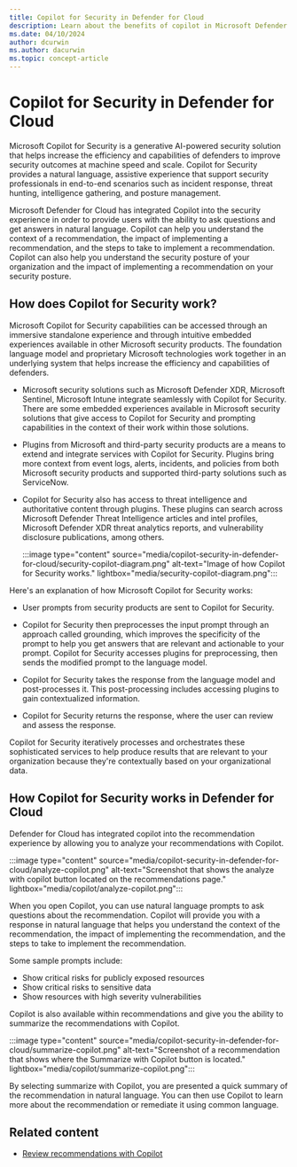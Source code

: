 ```yaml
---
title: Copilot for Security in Defender for Cloud
description: Learn about the benefits of copilot in Microsoft Defender for Cloud and how it applies to analyzing your security posture.
ms.date: 04/10/2024
author: dcurwin
ms.author: dacurwin
ms.topic: concept-article
---
```


# Copilot for Security in Defender for Cloud

Microsoft Copilot for Security is a generative AI-powered security solution that helps increase the efficiency and capabilities of defenders to improve security outcomes at machine speed and scale. Copilot for Security provides a natural language, assistive experience that support security professionals in end-to-end scenarios such as incident response, threat hunting, intelligence gathering, and posture management.

Microsoft Defender for Cloud has integrated Copilot into the security experience in order to provide users with the ability to ask questions and get answers in natural language. Copilot can help you understand the context of a recommendation, the impact of implementing a recommendation, and the steps to take to implement a recommendation. Copilot can also help you understand the security posture of your organization and the impact of implementing a recommendation on your security posture.

## How does Copilot for Security work?

Microsoft Copilot for Security capabilities can be accessed through an immersive standalone experience and through intuitive embedded experiences available in other Microsoft security products. The foundation language model and proprietary Microsoft technologies work together in an underlying system that helps increase the efficiency and capabilities of defenders.

- Microsoft security solutions such as Microsoft Defender XDR, Microsoft Sentinel, Microsoft Intune integrate seamlessly with Copilot for Security. There are some embedded experiences available in Microsoft security solutions that give access to Copilot for Security and prompting capabilities in the context of their work within those solutions.

- Plugins from Microsoft and third-party security products are a means to extend and integrate services with Copilot for Security. Plugins bring more context from event logs, alerts, incidents, and policies from both Microsoft security products and supported third-party solutions such as ServiceNow.

- Copilot for Security also has access to threat intelligence and authoritative content through plugins. These plugins can search across Microsoft Defender Threat Intelligence articles and intel profiles, Microsoft Defender XDR threat analytics reports, and vulnerability disclosure publications, among others.

    :::image type="content" source="media/copilot-security-in-defender-for-cloud/security-copilot-diagram.png" alt-text="Image of how Copilot for Security works." lightbox="media/security-copilot-diagram.png":::

Here's an explanation of how Microsoft Copilot for Security works:

- User prompts from security products are sent to Copilot for Security.

- Copilot for Security then preprocesses the input prompt through an approach called grounding, which improves the specificity of the prompt to help you get answers that are relevant and actionable to your prompt. Copilot for Security accesses plugins for preprocessing, then sends the modified prompt to the language model.

- Copilot for Security takes the response from the language model and post-processes it. This post-processing includes accessing plugins to gain contextualized information.

- Copilot for Security returns the response, where the user can review and assess the response.

Copilot for Security iteratively processes and orchestrates these sophisticated services to help produce results that are relevant to your organization because they're contextually based on your organizational data.

## How Copilot for Security works  in Defender for Cloud

Defender for Cloud has integrated copilot into the recommendation experience by allowing you to analyze your recommendations with Copilot.

:::image type="content" source="media/copilot-security-in-defender-for-cloud/analyze-copilot.png" alt-text="Screenshot that shows the analyze with copilot button located on the recommendations page." lightbox="media/copilot/analyze-copilot.png":::

When you open Copilot, you can use natural language prompts to ask questions about the recommendation. Copilot will provide you with a response in natural language that helps you understand the context of the recommendation, the impact of implementing the recommendation, and the steps to take to implement the recommendation.

Some sample prompts include:

- Show critical risks for publicly exposed resources
- Show critical risks to sensitive data
- Show resources with high severity vulnerabilities

Copilot is also available within recommendations and give you the ability to summarize the recommendations with Copilot.

:::image type="content" source="media/copilot-security-in-defender-for-cloud/summarize-copilot.png" alt-text="Screenshot of a recommendation that shows where the Summarize with Copilot button is located." lightbox="media/copilot/summarize-copilot.png":::

By selecting summarize with Copilot, you are presented a quick summary of the recommendation in natural language. You can then use Copilot to learn more about the recommendation or remediate it using common language.

## Related content

- [Review recommendations with Copilot](review-with-copilot.md)
